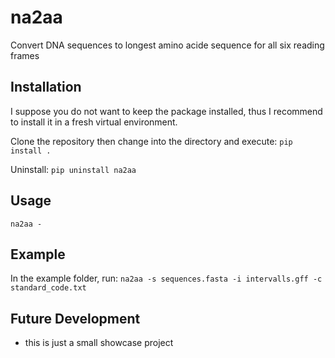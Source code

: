 # na2aa
Convert DNA sequences to longest amino acide sequence for all six reading frames

## Installation
I suppose you do not want to keep the package installed, thus I recommend
to install it in a fresh virtual environment.

Clone the repository then change into the directory and execute:
`pip install .`

Uninstall:
`pip uninstall na2aa`

## Usage

`na2aa -`

## Example

In the example folder, run:
`na2aa -s sequences.fasta -i intervalls.gff -c standard_code.txt`

## Future Development
  * this is just a small showcase project

